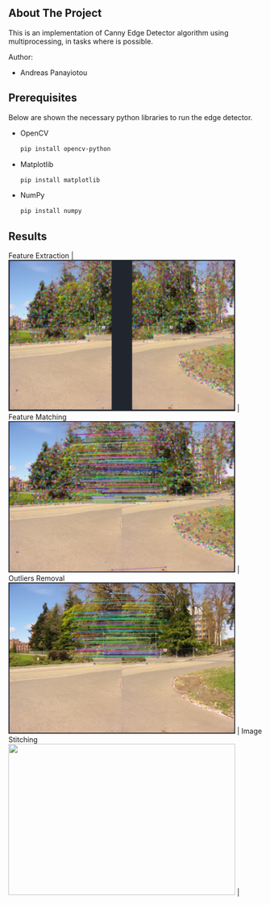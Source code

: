 <!-- ABOUT THE PROJECT -->
## About The Project

This is an implementation of Canny Edge Detector algorithm using multiprocessing, in tasks where is possible.

Author:
* Andreas Panayiotou

## Prerequisites

Below are shown the necessary python libraries to run the edge detector. 
* OpenCV
  ```sh
  pip install opencv-python
  ```
* Matplotlib
  ```sh
  pip install matplotlib
  ```
* NumPy
  ```sh
  pip install numpy
  ```
## Results
Feature Extraction        |
<img src="DemoImages/ExtractFeatures.PNG" width="450" height="300">  |
Feature Matching
<img src="DemoImages/FeatureMatching.PNG" width="450" height="300"> |
Outliers Removal
<img src="DemoImages/OutliersRemoval.PNG" width="450" height="300"> |
Image  Stitching
<img src="DemoImages/Image Stitching.PNG" width="450" height="300"> |
